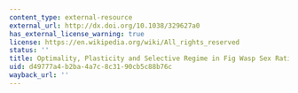 ```yaml
---
content_type: external-resource
external_url: http://dx.doi.org/10.1038/329627a0
has_external_license_warning: true
license: https://en.wikipedia.org/wiki/All_rights_reserved
status: ''
title: Optimality, Plasticity and Selective Regime in Fig Wasp Sex Ratios
uid: d49777a4-b2ba-4a7c-8c31-90cb5c88b76c
wayback_url: ''
---
```


